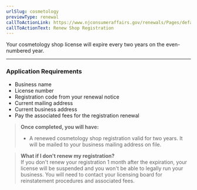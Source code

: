 ```yaml
---
urlSlug: cosmetology
previewType: renewal
callToActionLink: https://www.njconsumeraffairs.gov/renewals/Pages/default.aspx
callToActionText: Renew Shop Registration
---
```


Your cosmetology shop license will expire every two years on the even-numbered year.

---

### Application Requirements

- Business name
- License number
- Registration code from your renewal notice
- Current mailing address
- Current business address
- Pay the associated fees for the registration renewal

> **Once completed, you will have:**
>
> - A renewed cosmetology shop registration valid for two years. It will be mailed to your business mailing address on file.

> **What if I don't renew my registration?**\
> If you don't renew your registration 1 month after the expiration, your license will be suspended and you won't be able to legally run your business. You will need to contact your licensing board for reinstatement procedures and associated fees.
